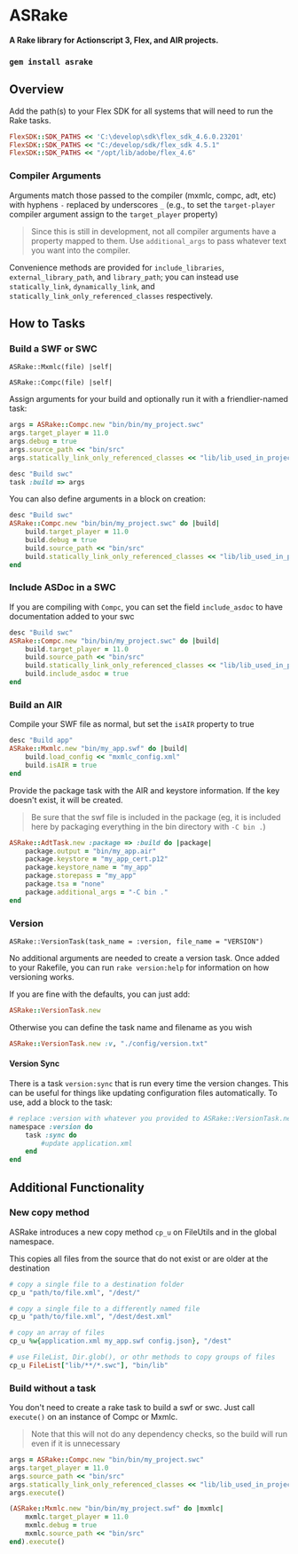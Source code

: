 ASRake
======

**A Rake library for Actionscript 3, Flex, and AIR projects.**

### `gem install asrake`


Overview
--------

Add the path(s) to your Flex SDK for all systems that will need to run the Rake tasks.
```ruby
FlexSDK::SDK_PATHS << 'C:\develop\sdk\flex_sdk_4.6.0.23201'
FlexSDK::SDK_PATHS << "C:/develop/sdk/flex_sdk 4.5.1"
FlexSDK::SDK_PATHS << "/opt/lib/adobe/flex_4.6"
```

### Compiler Arguments

Arguments match those passed to the compiler (mxmlc, compc, adt, etc) with hyphens `-` replaced by underscores `_` (e.g., to set the `target-player` compiler argument assign to the `target_player` property)

> Since this is still in development, not all compiler arguments have a property mapped to them. Use `additional_args` to pass whatever text you want into the compiler.

Convenience methods are provided for `include_libraries`, `external_library_path`, and `library_path`; you can instead use `statically_link`, `dynamically_link`, and `statically_link_only_referenced_classes` respectively.


How to Tasks
------------

### Build a SWF or SWC

```
ASRake::Mxmlc(file) |self|
```
```
ASRake::Compc(file) |self|
```

Assign arguments for your build and optionally run it with a friendlier-named task:

```ruby
args = ASRake::Compc.new "bin/bin/my_project.swc"
args.target_player = 11.0
args.debug = true
args.source_path << "bin/src"
args.statically_link_only_referenced_classes << "lib/lib_used_in_project.swc"

desc "Build swc"
task :build => args
```

You can also define arguments in a block on creation:

```ruby
desc "Build swc"
ASRake::Compc.new "bin/bin/my_project.swc" do |build|
	build.target_player = 11.0
	build.debug = true
	build.source_path << "bin/src"
	build.statically_link_only_referenced_classes << "lib/lib_used_in_project.swc"
end
```

### Include ASDoc in a SWC

If you are compiling with `Compc`, you can set the field `include_asdoc` to have documentation added to your swc

```ruby
desc "Build swc"
ASRake::Compc.new "bin/bin/my_project.swc" do |build|
	build.target_player = 11.0
	build.source_path << "bin/src"
	build.statically_link_only_referenced_classes << "lib/lib_used_in_project.swc"
	build.include_asdoc = true
end
```

### Build an AIR

Compile your SWF file as normal, but set the `isAIR` property to true

```ruby
desc "Build app"
ASRake::Mxmlc.new "bin/my_app.swf" do |build|
	build.load_config << "mxmlc_config.xml"
	build.isAIR = true
end
```

Provide the package task with the AIR and keystore information. If the key doesn't exist, it will be created.

> Be sure that the swf file is included in the package (eg, it is included here by packaging everything in the bin directory with `-C bin .`)

```ruby
ASRake::AdtTask.new :package => :build do |package|
	package.output = "bin/my_app.air"
	package.keystore = "my_app_cert.p12"
	package.keystore_name = "my_app"
	package.storepass = "my_app"
	package.tsa = "none"
	package.additional_args = "-C bin ."
end
```

### Version

```
ASRake::VersionTask(task_name = :version, file_name = "VERSION")
```

No additional arguments are needed to create a version task. Once added to your Rakefile, you can run `rake version:help` for information on how versioning works.

If you are fine with the defaults, you can just add:

```ruby
ASRake::VersionTask.new
```

Otherwise you can define the task name and filename as you wish

```ruby
ASRake::VersionTask.new :v, "./config/version.txt"
```

#### Version Sync

There is a task `version:sync` that is run every time the version changes. This can be useful for things like updating configuration files automatically. To use, add a block to the task:

```ruby
# replace :version with whatever you provided to ASRake::VersionTask.new 
namespace :version do
	task :sync do
		#update application.xml
	end
end
```

Additional Functionality
------------------------

### New copy method

ASRake introduces a new copy method `cp_u` on FileUtils and in the global namespace.

This copies all files from the source that do not exist or are older at the destination

```ruby
# copy a single file to a destination folder
cp_u "path/to/file.xml", "/dest/"

# copy a single file to a differently named file
cp_u "path/to/file.xml", "/dest/dest.xml"

# copy an array of files
cp_u %w{application.xml my_app.swf config.json}, "/dest"

# use FileList, Dir.glob(), or othr methods to copy groups of files
cp_u FileList["lib/**/*.swc"], "bin/lib"
```

### Build without a task

You don't need to create a rake task to build a swf or swc. Just call `execute()` on an instance of Compc or Mxmlc.

> Note that this will not do any dependency checks, so the build will run even if it is unnecessary

```ruby
args = ASRake::Compc.new "bin/bin/my_project.swc"
args.target_player = 11.0
args.source_path << "bin/src"
args.statically_link_only_referenced_classes << "lib/lib_used_in_project.swc"
args.execute()

(ASRake::Mxmlc.new "bin/bin/my_project.swf" do |mxmlc|
	mxmlc.target_player = 11.0
	mxmlc.debug = true
	mxmlc.source_path << "bin/src"
end).execute()
```